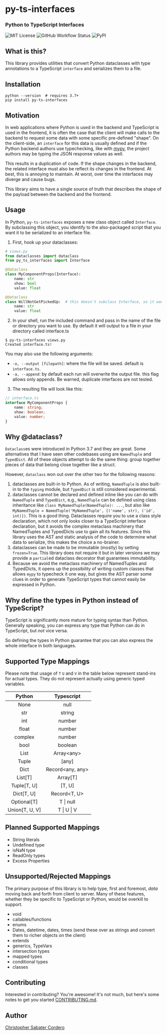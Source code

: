 # py-ts-interfaces
### Python to TypeScript Interfaces

![MIT License](https://img.shields.io/github/license/cs-cordero/py-ts-interfaces)
![GitHub Workflow Status](https://img.shields.io/github/workflow/status/cs-cordero/py-ts-interfaces/Continuous%20Integration)
![PyPI](https://img.shields.io/pypi/v/py-ts-interfaces)

## What is this?

This library provides utilities that convert Python dataclasses with type
annotations to a TypeScript `interface` and serializes them to a file.

## Installation

```
python --version  # requires 3.7+
pip install py-ts-interfaces
```

## Motivation

In web applications where Python is used in the backend and TypeScript is used
in the frontend, it is often the case that the client will make calls to the
backend to request some data with some specific pre-defined "shape".  On the
client-side, an `interface` for this data is usually defined and if the Python
backend authors use typechecking, like with [mypy](http://mypy-lang.org/), the
project authors may be typing the JSON response values as well.

This results in a duplication of code.  If the shape changes in the backend,
the related interface must also be reflect its changes in the frontend.  At
best, this is annoying to maintain.  At worst, over time the interfaces may
diverge and cause bugs.

This library aims to have a single source of truth that describes the shape of
the payload between the backend and the frontend.

## Usage

In Python, `py-ts-interfaces` exposes a new class object called `Interface`.
By subclassing this object, you identify to the also-packaged script that you
want it to be serialized to an interface file.

1. First, hook up your dataclasses:

```python
# views.py
from dataclasses import dataclass
from py_ts_interfaces import Interface

@dataclass
class MyComponentProps(Interface):
    name: str
    show: bool
    value: float

@dataclass
class WillNotGetPickedUp:  # this doesn't subclass Interface, so it won't be included
    name: str
    value: float
```

2. In your shell, run the included command and pass in the name of the file or
   directory you want to use.  By default it will output to a file in your
   directory called interface.ts
```
$ py-ts-interfaces views.py
Created interface.ts!
```

You may also use the following arguments:
* `-o, --output [filepath]`:  where the file will be saved. default is `interface.ts`.
* `-a, --append`:  by default each run will overwrite the output file. this flag
allows only appends.  Be warned, duplicate interfaces are not tested.


3. The resulting file will look like this:
```typescript
// interface.ts
interface MyComponentProps {
    name: string;
    show: boolean;
    value: number;
}
```

## Why @dataclass?

`Dataclass`es were introduced in Python 3.7 and they are great.  Some
alternatives that I have seen other codebases using are `NamedTuple` and
`TypedDict`.  All of these objects attempt to do the same thing: group together
pieces of data that belong close together like a struct.

However, `dataclass` won out over the other two for the following reasons:
1. dataclasses are built-in to Python.  As of writing, `NamedTuple` is also
   built-in to the `typing` module, but `TypedDict` is still considered
   experimental.
2. dataclasses cannot be declared and defined inline like you can do with
   `NamedTuple` and `TypedDict`, e.g., `NamedTuple` can be defined using class
   inheritance like `class MyNamedTuple(NamedTuple): ...`, but also like
   `MyNamedTuple = NamedTuple('MyNamedTuple', [('name', str), ('id', int)])`.
   This is a good thing.  Dataclasses require you to use a class style
   declaration, which not only looks closer to a TypeScript interface
   declaration, but it avoids the complex metaclass machinery that NamedTuples
   and TypedDicts use to gain all its features.  Since this library uses the
   AST and static analysis of the code to determine what data to serialize,
   this makes the choice a no-brainer.
3. dataclasses can be made to be immutable (mostly) by setting `frozen=True`.
   This library does not require it but in later versions we may provide a
   `partial`ed dataclass decorator that guarantees immutability.
4. Because we avoid the metaclass machinery of NamedTuples and TypedDicts, it
   opens up the possibility of writing custom classes that allows `mypy` to
   typecheck it one way, but gives the AST parser some clues in order to
   generate TypeScript types that cannot easily be expressed in Python.

## Why define the types in Python instead of TypeScript?

TypeScript is significantly more mature for typing syntax than Python.
Generally speaking, you can express any type that Python can do in TypeScript,
but _not_ vice versa.

So defining the types in Python guarantee that you can also express the whole
interface in both languages.

## Supported Type Mappings
Please note that usage of `T` `U` and `V` in the table below represent
stand-ins for actual types.  They do not represent actually using generic typed
variables.

| Python                          | Typescript                    |
|:-------------------------------:|:-----------------------------:|
| None                            | null                          |
| str                             | string                        |
| int                             | number                        |
| float                           | number                        |
| complex                         | number                        |
| bool                            | boolean                       |
| List                            | Array\<any\>                  |
| Tuple                           | [any]                         |
| Dict                            | Record<any, any>              |
| List[T]                         | Array[T]                      |
| Tuple[T, U]                     | [T, U]                        |
| Dict[T, U]                      | Record<T, U>                  |
| Optional[T]                     | T \| null                     |
| Union[T, U, V]                  | T \| U \| V                   |

## Planned Supported Mappings

* String literals
* Undefined type
* isNaN type
* ReadOnly types
* Excess Properties

## Unsupported/Rejected Mappings

The primary purpose of this library is to help type, first and foremost, _data_
moving back and forth from client to server.  Many of these features, whether they be specific to TypeScript or Python, would be overkill to support.

* void
* callables/functions
* enums
* Dates, datetime, dates, times (send these over as strings and convert them to richer objects on the client)
* extends
* generics, TypeVars
* intersection types
* mapped types
* conditional types
* classes

## Contributing

Interested in contributing?  You're awesome!  It's not much, but here's some notes to get you started [CONTRIBUTING.md](CONTRIBUTING.md).

## Author

[Christopher Sabater Cordero](https://chrisdoescoding.com)
